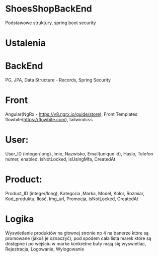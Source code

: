 # ShoesShopBackEnd

Podstawowe struktury, spring boot security

# Ustalenia
# BackEnd
PG, JPA, Data Structure - Records, Spring Security
# Front
Angular(NgRx - https://v8.ngrx.io/guide/store), Front Templates flowbite(https://flowbite.com), tailwindcss

# User:

User_ID (integer/long) ,Imie, Nazwisko, Email(unique id), Haslo, Telefon numer, enabled, isNotLocked, isUsingMfa, CreatedAt

# Product:

Product_ID (integer/long), Kategoria ,Marka, Model, Kolor, Rozmiar, Kod_produktu, Ilość, Img_url, Promocja, isNotLocked, CreatedAt

# Logika
Wyswietlanie produktów na głownej stronie np 4 na banerze które są promowane (jakoś je oznaczyć), pod spodem cała lista marek które są dostępne i po wejściu w marke konkretne buty mają się wyswietlac, Rejestracja, Logowanie, Wylogowanie
